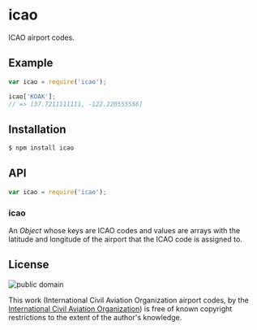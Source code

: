 # icao

ICAO airport codes.

## Example

``` javascript
var icao = require('icao');

icao['KOAK'];
// => [37.7211111111, -122.220555556]
```

## Installation

``` bash
$ npm install icao
```

## API

``` javascript
var icao = require('icao');
```

### icao

An _Object_ whose keys are ICAO codes and values are arrays with the latitude
and longitude of the airport that the ICAO code is assigned to.

## License

![public domain](http://i.creativecommons.org/p/mark/1.0/88x31.png)

This work (International Civil Aviation Organization airport codes, by the
[International Civil Aviation Organization](http://www.icao.int/)) is free of
known copyright restrictions to the extent of the author's knowledge.
